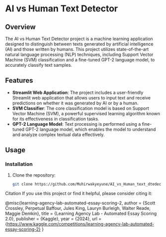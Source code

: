 # AI vs Human Text Detector

## Overview
The AI vs Human Text Detector project is a machine learning application designed to distinguish between texts generated by artificial intelligence (AI) and those written by humans. This project utilizes state-of-the-art natural language processing (NLP) techniques, including Support Vector Machine (SVM) classification and a fine-tuned GPT-2 language model, to accurately classify text samples.

## Features
- **Streamlit Web Application**: The project includes a user-friendly Streamlit web application that allows users to input text and receive predictions on whether it was generated by AI or by a human.
- **SVM Classifier**: The core classification model is based on Support Vector Machine (SVM), a powerful supervised learning algorithm known for its effectiveness in classification tasks.
- **GPT-2 Language Model**: Text processing is performed using a fine-tuned GPT-2 language model, which enables the model to understand and analyze complex textual data effectively.

## Usage

### Installation
1. Clone the repository:
   ```bash
   git clone https://github.com/Muhirwakyeyune/AI_vs_Human_text_dtedector.git

Citation
If you use this project or find it helpful, please consider citing it:

@misc{learning-agency-lab-automated-essay-scoring-2,
    author = {Scott Crossley, Perpetual Baffour, Jules King, Lauryn Burleigh, Walter Reade, Maggie Demkin},
    title = {Learning Agency Lab - Automated Essay Scoring 2.0},
    publisher = {Kaggle},
    year = {2024},
    url = {https://www.kaggle.com/competitions/learning-agency-lab-automated-essay-scoring-2}
}
